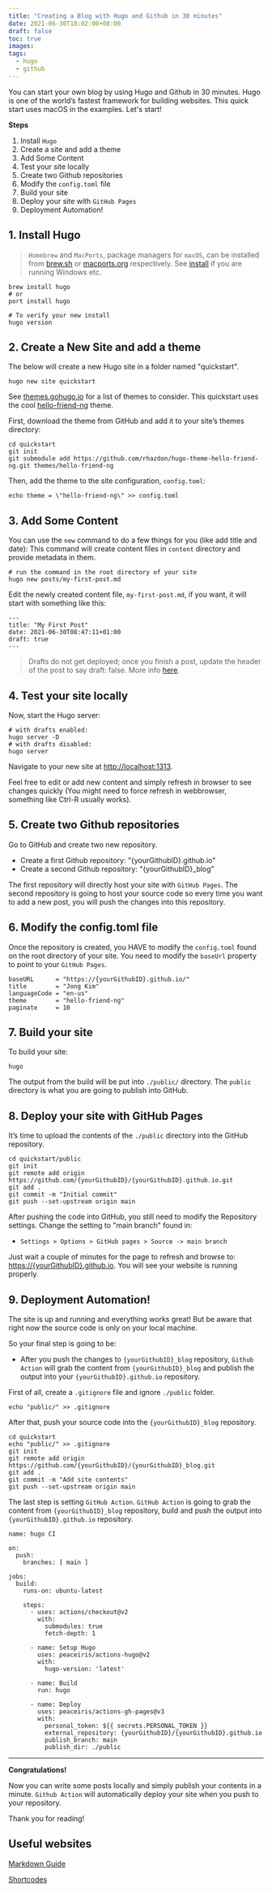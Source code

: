 ```yaml
---
title: "Creating a Blog with Hugo and Github in 30 minutes"
date: 2021-06-30T18:02:00+08:00
draft: false
toc: true
images: 
tags:
  - hugo
  - github
---
```



You can start your own blog by using Hugo and Github in 30 minutes. 
Hugo is one of the world’s fastest framework for building websites.
This quick start uses macOS in the examples. 
Let's start!

**Steps**

1. Install `Hugo`
1. Create a site and add a theme
1. Add Some Content
1. Test your site locally
1. Create two Github repositories
1. Modify the `config.toml` file
1. Build your site
1. Deploy your site with `GitHub Pages`
1. Deployment Automation!


## 1. Install Hugo

> `Homebrew` and `MacPorts`, package managers for `macOS`, can be installed from [brew.sh](https://brew.sh/) or [macports.org](https://www.macports.org/) respectively. See [install](https://gohugo.io/getting-started/installing) if you are running Windows etc.

```
brew install hugo
# or
port install hugo

# To verify your new install
hugo version
```


## 2. Create a New Site and add a theme

The below will create a new Hugo site in a folder named "quickstart".

```
hugo new site quickstart
```


See [themes.gohugo.io](https://themes.gohugo.io/) for a list of themes to consider. This quickstart uses the cool [hello-friend-ng](https://themes.gohugo.io/hugo-theme-hello-friend-ng) theme.

First, download the theme from GitHub and add it to your site’s themes directory:

```
cd quickstart
git init
git submodule add https://github.com/rhazdon/hugo-theme-hello-friend-ng.git themes/hello-friend-ng
```

Then, add the theme to the site configuration, `config.toml`:

```
echo theme = \"hello-friend-ng\" >> config.toml
```


## 3. Add Some Content

You can use the `new` command to do a few things for you (like add title and date):
This command will create content files in `content` directory and provide metadata in them.

```
# run the command in the root directory of your site
hugo new posts/my-first-post.md
```

Edit the newly created content file, `my-first-post.md`, if you want, it will start with something like this:

```
---
title: "My First Post"
date: 2021-06-30T08:47:11+01:00
draft: true
---
```

> Drafts do not get deployed; once you finish a post, update the header of the post to say draft: false. More info [here](https://gohugo.io/getting-started/usage/#draft-future-and-expired-content).


## 4. Test your site locally

Now, start the Hugo server:

```
# with drafts enabled:
hugo server -D
# with drafts disabled:
hugo server
```

Navigate to your new site at <http://localhost:1313>.

Feel free to edit or add new content and simply refresh in browser to see changes quickly (You might need to force refresh in webbrowser, something like Ctrl-R usually works).


## 5. Create two Github repositories

Go to GitHub and create two new repository.

- Create a first Github repository: "{yourGithubID}.github.io"
- Create a second Github repository: "{yourGithubID}_blog"

The first repository will directly host your site with `GitHub Pages`.
The second repository is going to host your source code so every time you want to add a new post, you will push the changes into this repository.


## 6. Modify the config.toml file

Once the repository is created, you HAVE to modify the `config.toml` found on the root directory of your site. You need to modify the `baseUrl` property to point to your `GitHub Pages`.

```
baseURL      = "https://{yourGithubID}.github.io/"
title        = "Jong Kim"
languageCode = "en-us"
theme        = "hello-friend-ng"
paginate     = 10
```


## 7. Build your site

To build your site:

```
hugo
```

The output from the build will be put into `./public/` directory. The `public` directory is what you are going to publish into GitHub.


## 8. Deploy your site with GitHub Pages

It’s time to upload the contents of the `./public` directory into the GitHub repository.

```
cd quickstart/public
git init
git remote add origin https://github.com/{yourGithubID}/{yourGithubID}.github.io.git
git add .
git commit -m "Initial commit"
git push --set-upstream origin main
```

After pushing the code into GitHub, you still need to modify the Repository settings.
Change the setting to "main branch" found in: 

- `Settings > Options > GitHub pages > Source -> main branch`

Just wait a couple of minutes for the page to refresh and browse to: 
<https://{yourGithubID}.github.io>. You will see your website is running properly.


## 9. Deployment Automation!

The site is up and running and everything works great! 
But be aware that right now the source code is only on your local machine.

So your final step is going to be:

- After you push the changes to `{yourGithubID}_blog` repository, `Github Action` will grab the content from `{yourGithubID}_blog` and publish the output into your `{yourGithubID}.github.io` repository.


First of all, create a `.gitignore` file and ignore `./public` folder.

```
echo "public/" >> .gitignore
```

After that, push your source code into the `{yourGithubID}_blog` repository.

```
cd quickstart
echo "public/" >> .gitignore
git init
git remote add origin https://github.com/{yourGithubID}/{yourGithubID}_blog.git
git add .
git commit -m "Add site contents"
git push --set-upstream origin main
```

The last step is setting `GitHub Action`.
`GitHub Action` is going to grab the content from `{yourGithubID}_blog` repository, build and push the output into `{yourGithubID}.github.io` repository.

```
name: hugo CI

on:
  push:
    branches: [ main ]

jobs:
  build:
    runs-on: ubuntu-latest

    steps:
      - uses: actions/checkout@v2
        with:
          submodules: true 
          fetch-depth: 1   

      - name: Setup Hugo
        uses: peaceiris/actions-hugo@v2
        with:
          hugo-version: 'latest'

      - name: Build
        run: hugo

      - name: Deploy
        uses: peaceiris/actions-gh-pages@v3
        with:
          personal_token: ${{ secrets.PERSONAL_TOKEN }}
          external_repository: {yourGithubID}/{yourGithubID}.github.io
          publish_branch: main
          publish_dir: ./public
```

---

**Congratulations!**

Now you can write some posts locally and simply publish your contents in a minute. `Github Action` will automatically deploy your site when you push to your repository.

Thank you for reading!


## Useful websites

[Markdown Guide](https://www.markdownguide.org/basic-syntax#links)

[Shortcodes](https://gohugo.io/content-management/shortcodes/)